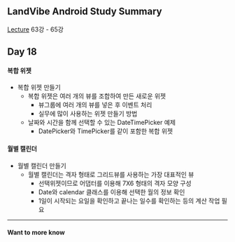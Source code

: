 ## LandVibe Android Study Summary
[Lecture](https://www.inflearn.com/course/do-it-%EC%95%88%EB%93%9C%EB%A1%9C%EC%9D%B4%EB%93%9C-%EC%95%B1-%ED%94%84%EB%A1%9C%EA%B7%B8%EB%9E%98%EB%B0%8D-%EC%95%88%EB%93%9C%EB%A1%9C%EC%9D%B4%EB%93%9C-%EA%B0%95%EC%A2%8C-2/) 63강 - 65강
## Day 18

#### 복합 위젯
* 복합 위젯 만들기
  - 복합 위젯은 여러 개의 뷰를 조합하여 만든 새로운 위젯
    * 뷰그룹에 여러 개의 뷰를 넣은 후 이벤트 처리
    * 실무에 많이 사용하는 위젯 만들기 방법
  - 날짜와 시간을 함께 선택할 수 있는 DateTimePicker 예제
    * DatePicker와 TimePicker를 같이 포함한 복합 위젯

#### 월별 캘린더
* 월별 캘린더 만들기
  - 월별 캘린더는 격자 형태로 그리드뷰를 사용하는 가장 대표적인 뷰
    * 선택위젯이므로 어댑터를 이용해 7X6 형태의 격자 모양 구성
    * Date와 calendar 클래스를 이용해 선택한 월의 정보 확인
    * 1일이 시작되는 요일을 확인하고 끝나는 일수를 확인하는 등의 계산 작업 필요
--------
#### Want to more know
